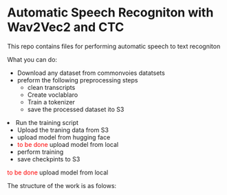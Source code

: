 # Automatic Speech Recogniton with Wav2Vec2 and CTC  

This repo contains files for performing automatic speech to text recogniton

What you can do: 
<ul>
  <li>Download any dataset from commonvoies datatsets</li>
  <li>preform the following preprocessing steps
    <ul>
    <li>clean transcripts</li>
    <li>Create voclablaro</li>
    <li>Train a tokenizer</li>
    <li>save the processed dataset ito S3</li>
    </ul>
  </li>
  
 </ul>
<li>Run the training script
<ul>
  <li>Upload the traning data from S3</li>
  <li>upload model from hugging face</li>
   
  <li><font color="red">to be done</font> upload model from local </li>
  <li>perform training</li>
  <li>save checkpints to S3</li>
  </ul>

</li>


  <p><font color="red">to be done</font> upload model from local </p>


The structure of the work is as folows:
